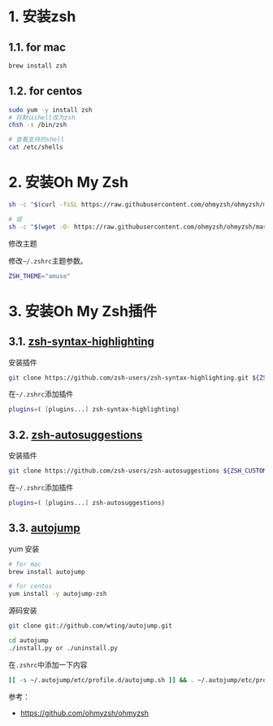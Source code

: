 # 1. 安装zsh

## 1.1. for mac

```bash
brew install zsh
```

## 1.2. for centos

```bash
sudo yum -y install zsh
# 将默认shell改为zsh
chsh -s /bin/zsh

# 查看支持的shell
cat /etc/shells
```

# 2. 安装Oh My Zsh

```bash
sh -c "$(curl -fsSL https://raw.githubusercontent.com/ohmyzsh/ohmyzsh/master/tools/install.sh)"

# 或
sh -c "$(wget -O- https://raw.githubusercontent.com/ohmyzsh/ohmyzsh/master/tools/install.sh)"
```

修改主题

修改`~/.zshrc`主题参数。

```bash
ZSH_THEME="amuse"
```

# 3. 安装Oh My Zsh插件

## 3.1. [zsh-syntax-highlighting](https://github.com/zsh-users/zsh-syntax-highlighting)

安装插件

```bash
git clone https://github.com/zsh-users/zsh-syntax-highlighting.git ${ZSH_CUSTOM:-~/.oh-my-zsh/custom}/plugins/zsh-syntax-highlighting
```

在`~/.zshrc`添加插件

```bash
plugins=( [plugins...] zsh-syntax-highlighting)
```

## 3.2. [zsh-autosuggestions](https://github.com/zsh-users/zsh-autosuggestions)

安装插件

```bash
git clone https://github.com/zsh-users/zsh-autosuggestions ${ZSH_CUSTOM:-~/.oh-my-zsh/custom}/plugins/zsh-autosuggestions
```

在`~/.zshrc`添加插件

```bash
plugins=( [plugins...] zsh-autosuggestions)
```

## 3.3. [autojump](https://github.com/wting/autojump)

yum 安装

```bash
# for mac
brew install autojump

# for centos
yum install -y autojump-zsh
```

源码安装

```bash
git clone git://github.com/wting/autojump.git

cd autojump
./install.py or ./uninstall.py
```

在`.zshrc`中添加一下内容

```bash
[[ -s ~/.autojump/etc/profile.d/autojump.sh ]] && . ~/.autojump/etc/profile.d/autojump.sh
```





参考：

- https://github.com/ohmyzsh/ohmyzsh